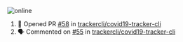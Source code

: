 ![online](https://puppeteer-screenshot-two.vercel.app/https:/dev.to/jkga?quality=75&viewportWidth=1250&viewportHeight=950&key=0bb7be77-c9da-4030-aaa2-cbf325b14210&type=jpeg)

<!--START_SECTION:activity-->
1. 💪 Opened PR [#58](https://github.com/trackercli/covid19-tracker-cli/pull/58) in [trackercli/covid19-tracker-cli](https://github.com/trackercli/covid19-tracker-cli)
2. 🗣 Commented on [#55](https://github.com/trackercli/covid19-tracker-cli/issues/55) in [trackercli/covid19-tracker-cli](https://github.com/trackercli/covid19-tracker-cli)
<!--END_SECTION:activity-->
